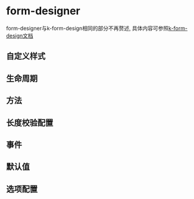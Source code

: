# form-designer

form-designer与k-form-design相同的部分不再赘述, 具体内容可参照[k-form-design文档](http://kcz66.gitee.io/k-form-design/#/zh-cn/components/design)

## 自定义样式

## 生命周期

## 方法

## 长度校验配置

## 事件

## 默认值

## 选项配置